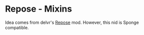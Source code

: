 Repose - Mixins
===============

Idea comes from delvr's [Repose](https://github.com/delvr/Repose) mod. However, this nid is Sponge compatible.
